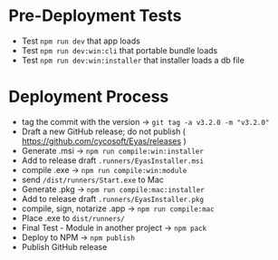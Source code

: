 # Pre-Deployment Tests

- Test `npm run dev` that app loads
- Test `npm run dev:win:cli` that portable bundle loads
- Test `npm run dev:win:installer` that installer loads a db file

# Deployment Process

- tag the commit with the version -> `git tag -a v3.2.0 -m "v3.2.0"`
- Draft a new GitHub release; do not publish ( https://github.com/cycosoft/Eyas/releases )
- Generate .msi -> `npm run compile:win:installer`
- Add to release draft `.runners/EyasInstaller.msi`
- compile .exe -> `npm run compile:win:module`
- send `/dist/runners/Start.exe` to Mac
- Generate .pkg -> `npm run compile:mac:installer`
- Add to release draft `.runners/EyasInstaller.pkg`
- compile, sign, notarize .app -> `npm run compile:mac`
- Place .exe to `dist/runners/`
- Final Test - Module in another project -> `npm pack`
- Deploy to NPM -> `npm publish`
- Publish GitHub release
